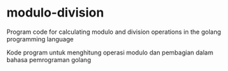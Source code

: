 # modulo-division
Program code for calculating modulo and division operations in the golang programming language

Kode program untuk menghitung operasi modulo dan pembagian dalam bahasa pemrograman golang
